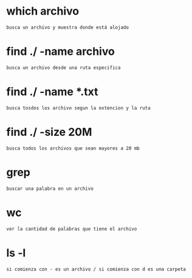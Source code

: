 # which archivo
    busca un archivo y muestra donde está alojado
# find ./ -name archivo
    busca un archivo desde una ruta especifica
# find ./ -name *.txt
    busca tosdos los archivo segun la extencion y la ruta 
# find ./ -size 20M
    busca todos los archivos que sean mayores a 20 mb
# grep
    buscar una palabra en un archivo
# wc
    ver la cantidad de palabras que tiene el archivo
# ls -l 
    si comienza con - es un archivo / si comienza con d es una carpeta